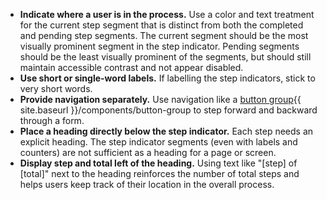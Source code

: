 - **Indicate where a user is in the process.** Use a color and text treatment for the current step segment that is distinct from both the completed and pending step segments. The current segment should be the most visually prominent segment in the step indicator. Pending segments should be the least visually prominent of the segments, but should still maintain accessible contrast and not appear disabled.
- **Use short or single-word labels.** If labelling the step indicators, stick to very short words.
- **Provide navigation separately.** Use navigation like a [button group](){{ site.baseurl }}/components/button-group to step forward and backward through a form.
- **Place a heading directly below the step indicator.** Each step needs an explicit heading. The step indicator segments (even with labels and counters) are not sufficient as a heading for a page or screen.
- **Display step and total left of the heading.** Using text like "[step] of [total]" next to the heading reinforces the number of total steps and helps users keep track of their location in the overall process.